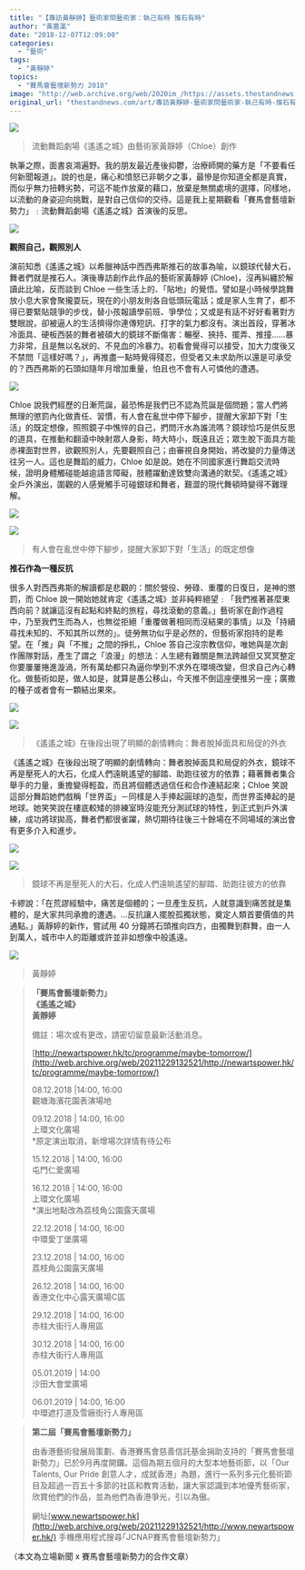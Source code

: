 ```yaml
---
title: "【專訪黃靜婷】藝術家問藝術家：執己有時 推石有時"
author: "黃嘉瀛"
date: "2018-12-07T12:09:00"
categories:
  - "藝術"
tags:
  - "黃靜婷"
topics:
  - "賽馬會藝壇新勢力 2018"
image: "http://web.archive.org/web/2020im_/https://assets.thestandnews.com/media/photos/girl-01_a7BC7.png"
original_url: "thestandnews.com/art/專訪黃靜婷-藝術家問藝術家-執己有時-推石有時"
---
```

![](http://web.archive.org/web/2020im_/https://assets.thestandnews.com/media/photos/girl-01_a7BC7.png)
> 流動舞蹈劇場《遙遙之城》由藝術家黃靜婷（Chloe）創作

執筆之際，面書哀鴻遍野。我的朋友最近產後抑鬱，治療師開的藥方是「不要看任何新聞報道」。說的也是，痛心和憤怒已非朝夕之事，最慘是你知道全都是真實，而似乎無力扭轉劣勢，可這不能作放棄的藉口，放棄是無關處境的選擇，同樣地，以流動的身姿迎向挑戰，是對自己信仰的交待。這是我上星期觀看「賽馬會藝壇新勢力」﹕流動舞蹈劇場《遙遙之城》首演後的反思。

![](http://web.archive.org/web/2020im_/https://assets.thestandnews.com/media/photos/46485475_10160946390115265_1795606808618860544_o_6EC9p.jpg)

**觀照自己，觀照別人**

演前知悉《遙遙之城》以希臘神話中西西弗斯推石的故事為喻，以鏡球代替大石，舞者們就是推石人。演後專訪創作此作品的藝術家黃靜婷 (Chloe)，沒再糾纏於解讀此比喻，反而談到 Chloe 一些生活上的、「貼地」的覺悟。譬如是小時候學跳舞放小息大家會聚攏耍玩，現在的小朋友則各自低頭玩電話；或是家人生育了，都不得已要緊貼競爭的步伐，替小孩報讀學前班、爭學位；又或是有話不好好看著對方雙眼說，卻被逼人的生活擠得你連傳短訊、打字的氣力都沒有。演出首段，穿著冰冷面具、硬板西裝的舞者被碩大的鏡球不斷傷害：輾壓、挾持、擺弄、推撞……暴力非常，且是無以名狀的、不見血的冷暴力。初看會覺得可以接受，加大力度後又不禁問「這樣好嗎？」，再推盡一點時覺得殘忍，但受者又未求助所以還是可承受的？西西弗斯的石頭如隨年月增加重量，怕且也不會有人可憐他的遭遇。

![](http://web.archive.org/web/2020im_/https://assets.thestandnews.com/media/photos/DSC01173_Sdar6.png)

Chloe 說我們經歷的日漸荒誕，最恐怖是我們已不認為荒誕是個問題；當人們將無理的懲罰內化做責任、習慣，有人會在亂世中停下腳步，提醒大家卸下對「生活」的既定想像，照照鏡子中憔悴的自己，捫問汗水為誰流嗎？鏡球恰巧是供反思的道具，在推動和翻滾中映射眾人身影，時大時小，既遠且近；眾生脫下面具方能赤裸面對世界，欲觀照別人，先要觀照自己；由審視自身開始，將改變的力量傳送往另一人。這也是舞蹈的威力，Chloe 如是說。她在不同國家進行舞蹈交流時候，證明身體觸碰能越逾語言障礙，肢體躍動達致雙向溝通的默契。《遙遙之城》全戶外演出，圍觀的人感覺觸手可碰銀球和舞者，艱澀的現代舞頓時變得不難理解。

![](http://web.archive.org/web/2020im_/https://assets.thestandnews.com/media/photos/46510823_10160946389750265_1723440371519717376_o_dckLh.jpg)

![](http://web.archive.org/web/2020im_/https://assets.thestandnews.com/media/photos/DSC01230_FDJ5Z.png)
> 有人會在亂世中停下腳步，提醒大家卸下對「生活」的既定想像

**推石作為一種反抗**

很多人對西西弗斯的解讀都是悲觀的：關於營役、勞碌、重覆的日復日，是神的懲罰，而 Chloe 說一開始她就肯定《遙遙之城》並非純粹絕望﹕「我們推著甚麼東西向前？就讓這沒有起點和終點的旅程，尋找滾動的意義。」藝術家在創作過程中，乃至我們生而為人，也無從拒絕「重覆做著相同而沒結果的事情」以及「持續尋找未知的、不知其所以然的」。徒勞無功似乎是必然的，但藝術家抱持的是希望。在「推」與「不推」之間的掙扎，Chloe 答自己沒宗教信仰，唯她與是次創作團隊對話，產生了謂之「浪漫」的想法：人生總有難關是無法跨越但又冥冥整定你要屢屢捲進漩渦，所有萬劫都只為逼你學到不求外在環境改變，但求自己內心轉化。做藝術如是，做人如是，就算是愚公移山，今天推不倒這座便推另一座；廣撒的種子或者會有一顆結出果來。

![](http://web.archive.org/web/2020im_/https://assets.thestandnews.com/media/photos/46488640_10160946389730265_8149856209738924032_o_usGcA.jpg)

![](http://web.archive.org/web/2020im_/https://assets.thestandnews.com/media/photos/DSC01101_2AEpD.png)
> 《遙遙之城》在後段出現了明顯的劇情轉向：舞者脫掉面具和局促的外衣

《遙遙之城》在後段出現了明顯的劇情轉向：舞者脫掉面具和局促的外衣，鏡球不再是壓死人的大石，化成人們遠眺遙望的腳踏、助跑往彼方的依靠；藉著舞者集合舉手的力量，重擔變得輕盈，而且將個體透過信任和合作連結起來；Chloe 笑說這部分舞蹈她們戲稱「世界盃」－同樣是人手捧起圓球的造型，而世界盃捧起的是地球。她笑笑說在樓底較矮的排練室時沒能充分測試球的特性，到正式到戶外演練，成功將球拋高，舞者們都很雀躍，熱切期待往後三十餘場在不同場域的演出會有更多介入和進步。

![](http://web.archive.org/web/2020im_/https://assets.thestandnews.com/media/photos/DSC01928_yxycT.png)

![](http://web.archive.org/web/2020im_/https://assets.thestandnews.com/media/photos/DSC01797_eU7bc.png)
> 鏡球不再是壓死人的大石，化成人們遠眺遙望的腳踏、助跑往彼方的依靠

卡繆說：「在荒謬經驗中，痛苦是個體的；一旦產生反抗，人就意識到痛苦就是集體的，是大家共同承擔的遭遇。...反抗讓人擺脫孤獨狀態，奠定人類首要價值的共通點。」黃靜婷的新作，嘗試用 40 分鐘將石頭推向四方，由獨舞到群舞，由一人到萬人，城市中人的距離或許並非如想像中般遙遠。

![](http://web.archive.org/web/2020im_/https://assets.thestandnews.com/media/photos/46507215_10160946388285265_1289761181292036096_o_k1Nzo.jpg)
> 黃靜婷

> **「賽馬會藝壇新勢力」  
> 《遙遙之城》  
> 黃靜婷**
> 
> 備註：場次或有更改，請密切留意最新活動消息。
> 
> [http://newartspower.hk/tc/programme/maybe-tomorrow/](http://web.archive.org/web/20211229132521/http://newartspower.hk/tc/programme/maybe-tomorrow/)
> 
> 08.12.2018 |14:00, 16:00  
> 觀塘海濱花園表演場地
> 
> 09.12.2018 | 14:00, 16:00  
> 上環文化廣場  
> \*原定演出取消，新增場次詳情有待公布
> 
> 15.12.2018 | 14:00, 16:00  
> 屯門仁愛廣場
> 
> 16.12.2018 | 14:00, 16:00  
> 上環文化廣場  
> \*演出地點改為荔枝角公園露天廣場
> 
> 22.12.2018 | 14:00, 16:00  
> 中環愛丁堡廣場
> 
> 23.12.2018 | 14:00, 16:00  
> 荔枝角公園露天廣場
> 
> 26.12.2018 | 14:00, 16:00  
> 香港文化中心露天廣場C區
> 
> 29.12.2018 | 14:00, 16:00  
> 赤柱大街行人專用區
> 
> 30.12.2018 | 14:00, 16:00  
> 赤柱大街行人專用區
> 
> 05.01.2019 | 14:00  
> 沙田大會堂廣場
> 
> 06.01.2019 | 14:00, 16:00  
> 中環遮打道及雪廠街行人專用區

> **第二屆「賽馬會藝壇新勢力」**
> 
> 由香港藝術發展局策劃、香港賽馬會慈善信託基金捐助支持的「賽馬會藝壇新勢力」已於9月再度開鑼。這個為期五個月的大型本地藝術節，以「Our Talents, Our Pride 創意人才，成就香港」為題，進行一系列多元化藝術節目及超過一百五十多節的社區和教育活動，讓大家認識到本地優秀藝術家，欣賞他們的作品，並為他們為香港爭光，引以為傲。
> 
> 網址[www.newartspower.hk](http://web.archive.org/web/20211229132521/http://www.newartspower.hk/) 手機應用程式搜尋｢JCNAP賽馬會藝壇新勢力｣

（本文為立場新聞 x 賽馬會藝壇新勢力的合作文章）